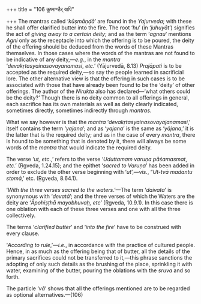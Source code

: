 +++
title = "106 कूष्माण्डैर् वापि"

+++
The mantras called ‘*kūṣmāṇḍā*’ are found in the *Yajurveda*; with these
he shall offer clarified butter into the fire. The root ‘*hu*’ (in
‘*juhuyāt*’) signifies the act of *giving away to a certain deity*; and
as the term ‘*agnau*’ mentions *Agni* only as the receptacle into which
the offering is to be poured, the deity of the offering should be
deduced from the words of these Mantras themselves. In those cases where
the words of the mantras are not found to be indicative of any
deity,—*e.g*., in the *mantra* ‘*devakṛtasyainasovayanamasi*, *etc*.’
(Yājurvedā, 8.13) *Prajāpati* is to be accepted as the required
deity,—so say the people learned in sacrificial lore. The other
alternative view is that the offering in such cases is to be associated
with those that have already been found to be the ‘deity’ of other
offerings. The author of the *Nirukta* also has declared—‘what others
could be the deity?’ Though there is no deity common to all offerings in
general, each sacrifice has its own materials as well as deity clearly
indicated, sometimes directly, sometimes indirectly through *mantras*.

What we say however is that the *mantra*
‘*devakṛtasyainasovayajanamasi*,’ itself contains the term ‘*yajana*’;
and as ‘*yajana*’ is the same as ‘*yājana*,’ it is the latter that is
the required deity; and as in the case of every *mantra*, there is hound
to be something that is denoted by it, there will always be some words
of the *mantra* that would indicate the required deity.

The verse ‘*ut, etc*.,’ refers to the verse ‘*Uduttamam varuṇa
pāśamasmat*, *etc*.’ (Ṛgveda, 1.24.15); and the epithet ‘*sacred to
Varuṇa*’ has been added in order to exclude the other verse beginning
with ‘*ut*’,—*vis*., “*Ut-tvā madantu stomā*,’ etc. (Ṛgveda, 8.64.1).

‘*With the three verses sacred to the waters*.’—The term ‘*daivata*’ is
synonymous with ‘*devatā*’; and the three verses of which the Waters are
the deity are ‘*Āpohiṣṭhā mayobhuvaḥ, etc*’ (Ṛgveda, 10.9.1). In this
case there is one oblation with each of these three verses and one with
all the three collectively.

The terms ‘*clarified butter*’ and ‘*into the fire*’ have to be
construed with every clause.

‘*According to rule*,’—*i.e*., in accordance with the practice of
cultured people. Hence, in as much as the offering being that of butter,
all the details of the primary sacrifices could not be transferred to
it,—this phrase sanctions the adopting of only such details as the
brushing of the place, sprinkling it with water, examining of the
butter, pouring the oblations with the *sruva* and so forth.

The particle ‘*vā*’ shows that all the offerings mentioned are to be
regarded as optional alternatives.—(106)


